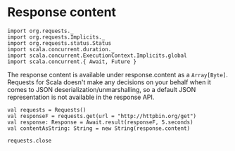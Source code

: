 # Response content

```tut:invisible
import org.requests._
import org.requests.Implicits._
import org.requests.status.Status
import scala.concurrent.duration._
import scala.concurrent.ExecutionContext.Implicits.global
import scala.concurrent.{ Await, Future }
```

The response content is available under response.content as a `Array[Byte]`. Requests for Scala doesn't make any decisions on your behalf when it comes to JSON deserialization/unmarshalling, so a default JSON representation is not available in the response API.

```tut
val requests = Requests()
val responseF = requests.get(url = "http://httpbin.org/get")
val response: Response = Await.result(responseF, 5.seconds)
val contentAsString: String = new String(response.content)

requests.close
```

